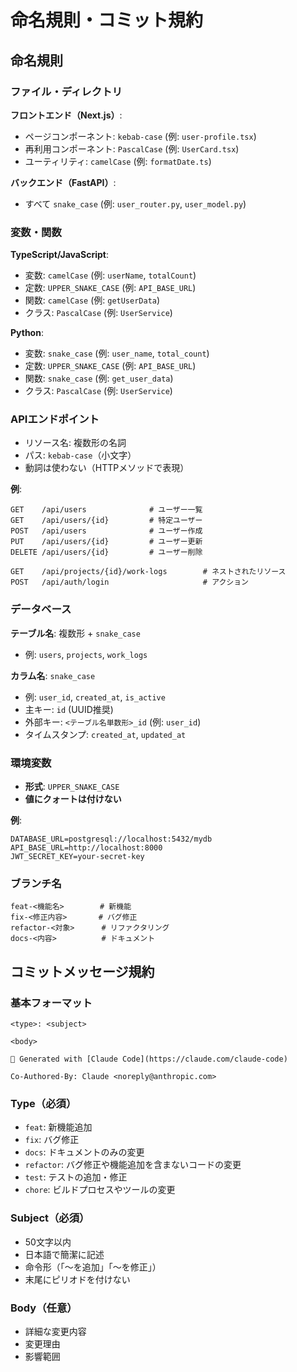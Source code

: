 # 命名規則・コミット規約

## 命名規則

### ファイル・ディレクトリ

**フロントエンド（Next.js）**:
- ページコンポーネント: `kebab-case` (例: `user-profile.tsx`)
- 再利用コンポーネント: `PascalCase` (例: `UserCard.tsx`)
- ユーティリティ: `camelCase` (例: `formatDate.ts`)

**バックエンド（FastAPI）**:
- すべて `snake_case` (例: `user_router.py`, `user_model.py`)

### 変数・関数

**TypeScript/JavaScript**:
- 変数: `camelCase` (例: `userName`, `totalCount`)
- 定数: `UPPER_SNAKE_CASE` (例: `API_BASE_URL`)
- 関数: `camelCase` (例: `getUserData`)
- クラス: `PascalCase` (例: `UserService`)

**Python**:
- 変数: `snake_case` (例: `user_name`, `total_count`)
- 定数: `UPPER_SNAKE_CASE` (例: `API_BASE_URL`)
- 関数: `snake_case` (例: `get_user_data`)
- クラス: `PascalCase` (例: `UserService`)

### APIエンドポイント

- リソース名: 複数形の名詞
- パス: `kebab-case`（小文字）
- 動詞は使わない（HTTPメソッドで表現）

**例**:
```
GET    /api/users              # ユーザー一覧
GET    /api/users/{id}         # 特定ユーザー
POST   /api/users              # ユーザー作成
PUT    /api/users/{id}         # ユーザー更新
DELETE /api/users/{id}         # ユーザー削除

GET    /api/projects/{id}/work-logs        # ネストされたリソース
POST   /api/auth/login                     # アクション
```

### データベース

**テーブル名**: 複数形 + `snake_case`
- 例: `users`, `projects`, `work_logs`

**カラム名**: `snake_case`
- 例: `user_id`, `created_at`, `is_active`
- 主キー: `id` (UUID推奨)
- 外部キー: `<テーブル名単数形>_id` (例: `user_id`)
- タイムスタンプ: `created_at`, `updated_at`

### 環境変数

- **形式**: `UPPER_SNAKE_CASE`
- **値にクォートは付けない**

**例**:
```env
DATABASE_URL=postgresql://localhost:5432/mydb
API_BASE_URL=http://localhost:8000
JWT_SECRET_KEY=your-secret-key
```

### ブランチ名

```
feat-<機能名>        # 新機能
fix-<修正内容>       # バグ修正
refactor-<対象>      # リファクタリング
docs-<内容>          # ドキュメント
```

## コミットメッセージ規約

### 基本フォーマット

```
<type>: <subject>

<body>

🤖 Generated with [Claude Code](https://claude.com/claude-code)

Co-Authored-By: Claude <noreply@anthropic.com>
```

### Type（必須）

- `feat`: 新機能追加
- `fix`: バグ修正
- `docs`: ドキュメントのみの変更
- `refactor`: バグ修正や機能追加を含まないコードの変更
- `test`: テストの追加・修正
- `chore`: ビルドプロセスやツールの変更

### Subject（必須）

- 50文字以内
- 日本語で簡潔に記述
- 命令形（「〜を追加」「〜を修正」）
- 末尾にピリオドを付けない

### Body（任意）

- 詳細な変更内容
- 変更理由
- 影響範囲
